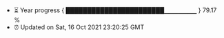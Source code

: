 - ⏳ Year progress { ███████████████████████▁▁▁▁▁▁▁ } 79.17 %
- ⏰ Updated on Sat, 16 Oct 2021 23:20:25 GMT


